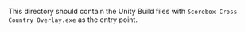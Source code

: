 This directory should contain the Unity Build files with `Scorebox Cross Country Overlay.exe` as the entry point.